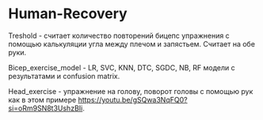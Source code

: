 # Human-Recovery
Treshold - считает количество повторений бицепс упражнения с помощью калькуляции угла между плечом и запястьем. Считает на обе руки. 

Bicep_exercise_model - LR, SVC, KNN, DTC, SGDC, NB, RF модели с результатами и confusion matrix. 

Head_exercise - упражнение на голову, поворот головы с помощью рук как в этом примере https://youtu.be/gSQwa3NqFQ0?si=oRm9SN8t3UshzBIi. 

